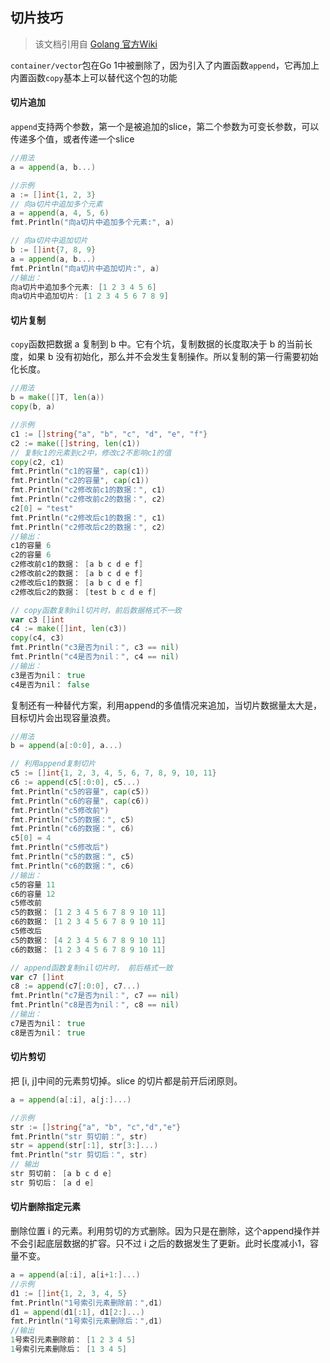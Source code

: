 ## 切片技巧

> 该文档引用自 [Golang 官方Wiki](https://github.com/golang/go/wiki/SliceTricks)

`container/vector`包在Go 1中被删除了，因为引入了内置函数`append`，它再加上内置函数`copy`基本上可以替代这个包的功能

#### 切片追加

`append`支持两个参数，第一个是被追加的slice，第二个参数为可变长参数，可以传递多个值，或者传递一个slice

```go
//用法
a = append(a, b...)

//示例
a := []int{1, 2, 3}
// 向a切片中追加多个元素
a = append(a, 4, 5, 6)
fmt.Println("向a切片中追加多个元素:", a)

// 向a切片中追加切片
b := []int{7, 8, 9}
a = append(a, b...)
fmt.Println("向a切片中追加切片:", a)
//输出：
向a切片中追加多个元素: [1 2 3 4 5 6]
向a切片中追加切片: [1 2 3 4 5 6 7 8 9]
```

#### 切片复制

`copy`函数把数据 a 复制到 b 中。它有个坑，复制数据的长度取决于 b 的当前长度，如果 b 没有初始化，那么并不会发生复制操作。所以复制的第一行需要初始化长度。

```go
//用法
b = make([]T, len(a))
copy(b, a)

//示例
c1 := []string{"a", "b", "c", "d", "e", "f"}
c2 := make([]string, len(c1))
// 复制c1的元素到c2中，修改c2不影响c1的值
copy(c2, c1)
fmt.Println("c1的容量", cap(c1))
fmt.Println("c2的容量", cap(c1))
fmt.Println("c2修改前c1的数据：", c1)
fmt.Println("c2修改前c2的数据：", c2)
c2[0] = "test"
fmt.Println("c2修改后c1的数据：", c1)
fmt.Println("c2修改后c2的数据：", c2)
//输出：
c1的容量 6
c2的容量 6
c2修改前c1的数据： [a b c d e f]
c2修改前c2的数据： [a b c d e f]
c2修改后c1的数据： [a b c d e f]
c2修改后c2的数据： [test b c d e f]

// copy函数复制nil切片时，前后数据格式不一致
var c3 []int
c4 := make([]int, len(c3))
copy(c4, c3)
fmt.Println("c3是否为nil：", c3 == nil)
fmt.Println("c4是否为nil：", c4 == nil)
//输出：
c3是否为nil： true
c4是否为nil： false

```

复制还有一种替代方案，利用append的多值情况来追加，当切片数据量太大是，目标切片会出现容量浪费。

```go
//用法
b = append(a[:0:0], a...)

// 利用append复制切片
c5 := []int{1, 2, 3, 4, 5, 6, 7, 8, 9, 10, 11}
c6 := append(c5[:0:0], c5...)
fmt.Println("c5的容量", cap(c5))
fmt.Println("c6的容量", cap(c6))
fmt.Println("c5修改前")
fmt.Println("c5的数据：", c5)
fmt.Println("c6的数据：", c6)
c5[0] = 4
fmt.Println("c5修改后")
fmt.Println("c5的数据：", c5)
fmt.Println("c6的数据：", c6)
//输出：
c5的容量 11
c6的容量 12
c5修改前
c5的数据： [1 2 3 4 5 6 7 8 9 10 11]
c6的数据： [1 2 3 4 5 6 7 8 9 10 11]
c5修改后
c5的数据： [4 2 3 4 5 6 7 8 9 10 11]
c6的数据： [1 2 3 4 5 6 7 8 9 10 11]

// append函数复制nil切片时， 前后格式一致
var c7 []int
c8 := append(c7[:0:0], c7...)
fmt.Println("c7是否为nil：", c7 == nil)
fmt.Println("c8是否为nil：", c8 == nil)
//输出：
c7是否为nil： true
c8是否为nil： true


```

#### 切片剪切

把 [i, j]中间的元素剪切掉。slice 的切片都是前开后闭原则。

```go
a = append(a[:i], a[j:]...)

//示例
str := []string{"a", "b", "c","d","e"}
fmt.Println("str 剪切前：", str)
str = append(str[:1], str[3:]...)
fmt.Println("str 剪切后：", str)
// 输出
str 剪切前： [a b c d e]
str 剪切后： [a d e]
```

#### 切片删除指定元素

删除位置 i 的元素。利用剪切的方式删除。因为只是在删除，这个append操作并不会引起底层数据的扩容。只不过 i 之后的数据发生了更新。此时长度减小1，容量不变。

```go
a = append(a[:i], a[i+1:]...)
//示例
d1 := []int{1, 2, 3, 4, 5}
fmt.Println("1号索引元素删除前：",d1)
d1 = append(d1[:1], d1[2:]...)
fmt.Println("1号索引元素删除后：",d1)
//输出
1号索引元素删除前： [1 2 3 4 5]
1号索引元素删除后： [1 3 4 5]
```





